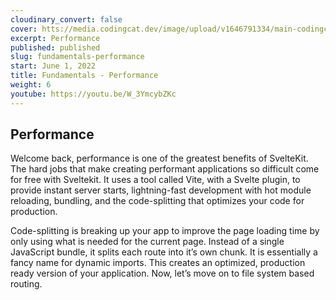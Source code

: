 ```yaml
---
cloudinary_convert: false
cover: htts://media.codingcat.dev/image/upload/v1646791334/main-codingcatdev-photo/Intro_to_Svelte.png
excerpt: Performance
published: published
slug: fundamentals-performance
start: June 1, 2022
title: Fundamentals - Performance
weight: 6
youtube: https://youtu.be/W_3YmcybZKc
---
```


## Performance

Welcome back, performance is one of the greatest benefits of SvelteKit. The hard jobs that make creating performant applications so difficult come for free with Sveltekit. It uses a tool called Vite, with a Svelte plugin, to provide instant server starts, lightning-fast development with hot module reloading, bundling, and the code-splitting that optimizes your code for production.

Code-splitting is breaking up your app to improve the page loading time by only using what is needed for the current page. Instead of a single JavaScript bundle, it splits each route into it’s own chunk. It is essentially a fancy name for dynamic imports. This creates an optimized, production ready version of your application. Now, let’s move on to file system based routing.
